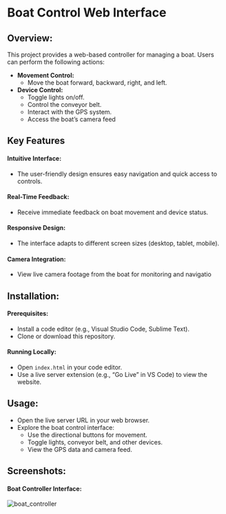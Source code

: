 
    
# Boat Control Web Interface

## Overview:

This project provides a web-based controller for managing a boat. Users can perform the following actions:
- **Movement Control:**
    - Move the boat forward, backward, right, and left.
- **Device Control:**
    - Toggle lights on/off.
    - Control the conveyor belt.
    - Interact with the GPS system.
    - Access the boat’s camera feed

## Key Features
#### Intuitive Interface:
- The user-friendly design ensures easy navigation and quick access to controls.
#### Real-Time Feedback:
- Receive immediate feedback on boat movement and device status.
#### Responsive Design:
- The interface adapts to different screen sizes (desktop, tablet, mobile).
#### Camera Integration:
- View live camera footage from the boat for monitoring and navigatio

## Installation:
#### Prerequisites:
- Install a code editor (e.g., Visual Studio Code, Sublime Text).
- Clone or download this repository.
#### Running Locally:
- Open `index.html` in your code editor.
- Use a live server extension (e.g., “Go Live” in VS Code) to view the website.

## Usage:
- Open the live server URL in your web browser.
- Explore the boat control interface:
    - Use the directional buttons for movement.
    - Toggle lights, conveyor belt, and other devices.
    - View the GPS data and camera feed.


## Screenshots:

#### Boat Controller Interface:

![boat_controller](https://github.com/geekyom07/River-Bot-Website/assets/150538081/1f0304e3-e865-4ccf-851b-da5f15bb66e8)



